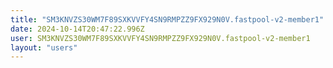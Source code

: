 ```yaml
---
title: "SM3KNVZS30WM7F89SXKVVFY4SN9RMPZZ9FX929N0V.fastpool-v2-member1"
date: 2024-10-14T20:47:22.996Z
user: SM3KNVZS30WM7F89SXKVVFY4SN9RMPZZ9FX929N0V.fastpool-v2-member1
layout: "users"
---
```

    